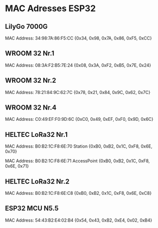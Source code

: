# MAC Adresses ESP32

## LilyGo 7000G

MAC Address: 34:98:7A:86:F5:CC
{0x34, 0x98, 0x7A, 0x86, 0xF5, 0xCC}

## WROOM 32 Nr.1

MAC Address: 08:3A:F2:B5:7E:24
{0x08, 0x3A, 0xF2, 0xB5, 0x7E, 0x24}

## WROOM 32 Nr.2

MAC Address: 78:21:84:9C:62:7C
{0x78, 0x21, 0x84, 0x9C, 0x62, 0x7C}

## WROOM 32 Nr.4

MAC Address: C0:49:EF:F0:9D:6C
{0xC0, 0x49, 0xEF, 0xF0, 0x9D, 0x6C}

## HELTEC LoRa32 Nr.1

MAC Address: B0:B2:1C:F8:6E:70 Station
{0xB0, 0xB2, 0x1C, 0xF8, 0x6E, 0x70}

MAC Address: B0:B2:1C:F8:6E:71 AccessPoint
{0xB0, 0xB2, 0x1C, 0xF8, 0x6E, 0x71}

## HELTEC LoRa32 Nr.2

MAC Address: B0:B2:1C:F8:6E:C8
{0xB0, 0xB2, 0x1C, 0xF8, 0x6E, 0xC8}

## ESP32 MCU N5.5

MAC Address: 54:43:B2:E4:02:B4
{0x54, 0x43, 0xB2, 0xE4, 0x02, 0xB4}
